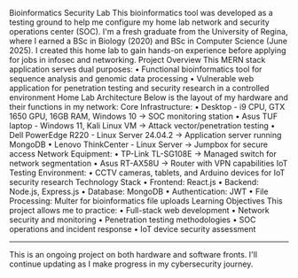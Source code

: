 Bioinformatics Security Lab
This bioinformatics tool was developed as a testing ground to help me configure my home lab network and security operations center (SOC). I'm a fresh graduate from the University of Regina, where I earned a BSc in Biology (2020) and BSc in Computer Science (June 2025). I created this home lab to gain hands-on experience before applying for jobs in infosec and networking.
Project Overview
This MERN stack application serves dual purposes:
•	Functional bioinformatics tool for sequence analysis and genomic data processing
•	Vulnerable web application for penetration testing and security research in a controlled environment
Home Lab Architecture
Below is the layout of my hardware and their functions in my network:
Core Infrastructure:
•	Desktop - i9 CPU, GTX 1650 GPU, 16GB RAM, Windows 10 → SOC monitoring station
•	Asus TUF laptop - Windows 11, Kali Linux VM → Attack vector/penetration testing
•	Dell PowerEdge R220 - Linux Server 24.04.2 → Application server running MongoDB
•	Lenovo ThinkCenter - Linux Server → Jumpbox for secure access
Network Equipment:
•	TP-Link TL-SG108E → Managed switch for network segmentation
•	Asus RT-AX58U → Router with VPN capabilities
IoT Testing Environment:
•	CCTV cameras, tablets, and Arduino devices for IoT security research
Technology Stack
•	Frontend: React.js
•	Backend: Node.js, Express.js
•	Database: MongoDB
•	Authentication: JWT
•	File Processing: Multer for bioinformatics file uploads
Learning Objectives
This project allows me to practice:
•	Full-stack web development
•	Network security and monitoring
•	Penetration testing methodologies
•	SOC operations and incident response
•	IoT device security assessment
________________________________________
This is an ongoing project on both hardware and software fronts. I'll continue updating as I make progress in my cybersecurity journey.

